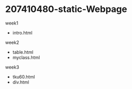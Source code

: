 # 207410480-static-Webpage

week1
* intro.html

week2
* table.html
* myclass.html

week3
* tku60.html
* div.html
